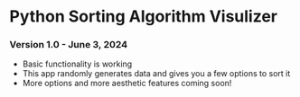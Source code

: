 # **Python Sorting Algorithm Visulizer**

### **Version 1.0 - June 3, 2024**

- Basic functionality is working
- This app randomly generates data and gives you a few options to sort it
- More options and more aesthetic features coming soon!